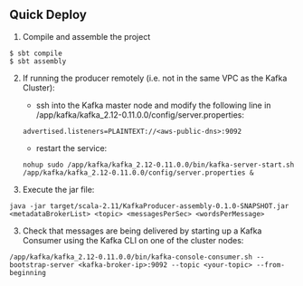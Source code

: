 ## Quick Deploy

1. Compile and assemble the project
```
$ sbt compile
$ sbt assembly
```
2. If running the producer remotely (i.e. not in the same VPC as the Kafka Cluster):
    - ssh into the Kafka master node and modify the following line in
    /app/kafka/kafka_2.12-0.11.0.0/config/server.properties:
    ```
    advertised.listeners=PLAINTEXT://<aws-public-dns>:9092
    ```
    - restart the service:
    ```
    nohup sudo /app/kafka/kafka_2.12-0.11.0.0/bin/kafka-server-start.sh /app/kafka/kafka_2.12-0.11.0.0/config/server.properties &
    ```

2. Execute the jar file:
```
java -jar target/scala-2.11/KafkaProducer-assembly-0.1.0-SNAPSHOT.jar <metadataBrokerList> <topic> <messagesPerSec> <wordsPerMessage>
```
3. Check that messages are being delivered by starting up a Kafka Consumer using the Kafka CLI on one of the cluster nodes:
```
/app/kafka/kafka_2.12-0.11.0.0/bin/kafka-console-consumer.sh --bootstrap-server <kafka-broker-ip>:9092 --topic <your-topic> --from-beginning
```